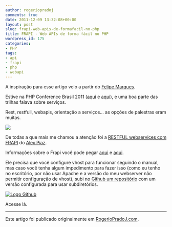 ```yaml
---
author: rogeriopradoj
comments: true
date: 2011-12-09 13:32:08+00:00
layout: post
slug: frapi-web-apis-de-formafacil-no-php
title: FRAPI - Web APIs de forma fácil no PHP
wordpress_id: 175
categories:
- PHP
tags:
- api
- frapi
- php
- webapi
---
```


A inspiração para esse artigo veio a partir do [Felipe Marques](http://www.felipemarques.com.br/2011/12/07/usando-frapi-video-demo-sem-configurar-virtualhost/).

Estive na PHP Conference Brasil 2011 ([aqui](http://rogeriopradoj.com/2011/11/10/php-conference-brasil-2011/) e [aqui](http://joind.in/event/view/766)), e uma boa parte das trilhas falava sobre serviços.

Rest, restfull, webapis, orientação a serviços... as opções de palestras eram muitas.

[![](http://rogeriopradoj.com/wp-content/uploads/2011/12/frapi-transparent.png)](http://getfrapi.com)

De todas a que mais me chamou a atenção foi a [RESTFUL webservices com FRAPI](http://joind.in/talk/view/4481) do [Alex Piaz](http://zaip.net/).

Informações sobre o Frapi você pode pegar [aqui](http://frapi.github.com/) e [aqui](http://getfrapi.com).

Ele precisa que você configure vhost para funcionar seguindo o manual, mas caso você tenha algum impedimento para fazer isso (como eu tenho no escritório, por não usar Apache e a versão do meu webserver não permitir configuração de vhost), subi no [Github um repositório](https://github.com/rogeriopradoj/frapi-without-vhost) com um versão configurada para usar subdiretórios.

[![Logo Github](https://a248.e.akamai.net/assets.github.com/images/modules/header/logov6-hover.svg)](https://github.com/rogeriopradoj/frapi-without-vhost)

Acesse lá.



---

Este artigo foi publicado originalmente em [RogerioPradoJ.com](http://rogeriopradoj.com).
